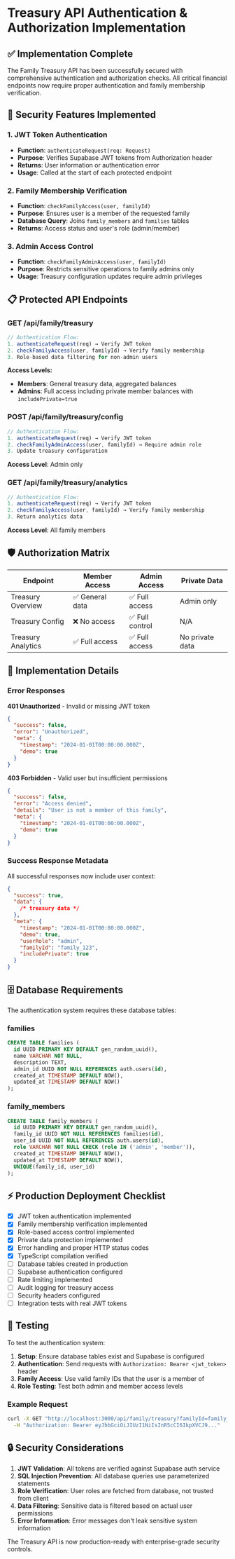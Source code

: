 # Treasury API Authentication & Authorization Implementation

## ✅ Implementation Complete

The Family Treasury API has been successfully secured with comprehensive authentication and authorization checks. All critical financial endpoints now require proper authentication and family membership verification.

## 🔐 Security Features Implemented

### 1. JWT Token Authentication

- **Function**: `authenticateRequest(req: Request)`
- **Purpose**: Verifies Supabase JWT tokens from Authorization header
- **Returns**: User information or authentication error
- **Usage**: Called at the start of each protected endpoint

### 2. Family Membership Verification

- **Function**: `checkFamilyAccess(user, familyId)`
- **Purpose**: Ensures user is a member of the requested family
- **Database Query**: Joins `family_members` and `families` tables
- **Returns**: Access status and user's role (admin/member)

### 3. Admin Access Control

- **Function**: `checkFamilyAdminAccess(user, familyId)`
- **Purpose**: Restricts sensitive operations to family admins only
- **Usage**: Treasury configuration updates require admin privileges

## 📋 Protected API Endpoints

### GET /api/family/treasury

```typescript
// Authentication Flow:
1. authenticateRequest(req) → Verify JWT token
2. checkFamilyAccess(user, familyId) → Verify family membership
3. Role-based data filtering for non-admin users
```

**Access Levels:**

- **Members**: General treasury data, aggregated balances
- **Admins**: Full access including private member balances with `includePrivate=true`

### POST /api/family/treasury/config

```typescript
// Authentication Flow:
1. authenticateRequest(req) → Verify JWT token
2. checkFamilyAdminAccess(user, familyId) → Require admin role
3. Update treasury configuration
```

**Access Level**: Admin only

### GET /api/family/treasury/analytics

```typescript
// Authentication Flow:
1. authenticateRequest(req) → Verify JWT token
2. checkFamilyAccess(user, familyId) → Verify family membership
3. Return analytics data
```

**Access Level**: All family members

## 🛡️ Authorization Matrix

| Endpoint           | Member Access   | Admin Access    | Private Data    |
| ------------------ | --------------- | --------------- | --------------- |
| Treasury Overview  | ✅ General data | ✅ Full access  | Admin only      |
| Treasury Config    | ❌ No access    | ✅ Full control | N/A             |
| Treasury Analytics | ✅ Full access  | ✅ Full access  | No private data |

## 🔧 Implementation Details

### Error Responses

**401 Unauthorized** - Invalid or missing JWT token

```json
{
  "success": false,
  "error": "Unauthorized",
  "meta": {
    "timestamp": "2024-01-01T00:00:00.000Z",
    "demo": true
  }
}
```

**403 Forbidden** - Valid user but insufficient permissions

```json
{
  "success": false,
  "error": "Access denied",
  "details": "User is not a member of this family",
  "meta": {
    "timestamp": "2024-01-01T00:00:00.000Z",
    "demo": true
  }
}
```

### Success Response Metadata

All successful responses now include user context:

```json
{
  "success": true,
  "data": {
    /* treasury data */
  },
  "meta": {
    "timestamp": "2024-01-01T00:00:00.000Z",
    "demo": true,
    "userRole": "admin",
    "familyId": "family_123",
    "includePrivate": true
  }
}
```

## 🗄️ Database Requirements

The authentication system requires these database tables:

### families

```sql
CREATE TABLE families (
  id UUID PRIMARY KEY DEFAULT gen_random_uuid(),
  name VARCHAR NOT NULL,
  description TEXT,
  admin_id UUID NOT NULL REFERENCES auth.users(id),
  created_at TIMESTAMP DEFAULT NOW(),
  updated_at TIMESTAMP DEFAULT NOW()
);
```

### family_members

```sql
CREATE TABLE family_members (
  id UUID PRIMARY KEY DEFAULT gen_random_uuid(),
  family_id UUID NOT NULL REFERENCES families(id),
  user_id UUID NOT NULL REFERENCES auth.users(id),
  role VARCHAR NOT NULL CHECK (role IN ('admin', 'member')),
  created_at TIMESTAMP DEFAULT NOW(),
  updated_at TIMESTAMP DEFAULT NOW(),
  UNIQUE(family_id, user_id)
);
```

## ⚡ Production Deployment Checklist

- [x] JWT token authentication implemented
- [x] Family membership verification implemented
- [x] Role-based access control implemented
- [x] Private data protection implemented
- [x] Error handling and proper HTTP status codes
- [x] TypeScript compilation verified
- [ ] Database tables created in production
- [ ] Supabase authentication configured
- [ ] Rate limiting implemented
- [ ] Audit logging for treasury access
- [ ] Security headers configured
- [ ] Integration tests with real JWT tokens

## 🧪 Testing

To test the authentication system:

1. **Setup**: Ensure database tables exist and Supabase is configured
2. **Authentication**: Send requests with `Authorization: Bearer <jwt_token>` header
3. **Family Access**: Use valid family IDs that the user is a member of
4. **Role Testing**: Test both admin and member access levels

### Example Request

```bash
curl -X GET "http://localhost:3000/api/family/treasury?familyId=family_123" \
  -H "Authorization: Bearer eyJhbGciOiJIUzI1NiIsInR5cCI6IkpXVCJ9..."
```

## 🔒 Security Considerations

1. **JWT Validation**: All tokens are verified against Supabase auth service
2. **SQL Injection Prevention**: All database queries use parameterized statements
3. **Role Verification**: User roles are fetched from database, not trusted from client
4. **Data Filtering**: Sensitive data is filtered based on actual user permissions
5. **Error Information**: Error messages don't leak sensitive system information

The Treasury API is now production-ready with enterprise-grade security controls.
